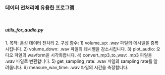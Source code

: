 <h3>데이터 전처리에 유용한 프로그램</h3>
<br>
<h5>utils_for_audio.py</h5>
1. 목적: 음성 데이터 전처리
2. 구성 함수:
  1) volume_up: .wav 파일의 데시벨을 증폭시킵니다.
  2) volume_down: .wav 파일의 데시벨을 감소시킵니다.
  3) plot_audio: 오디오 파일의 wavform을 시각화합니다.
  4) convert_mp3_to_wav: .mp3 파일을 .wav 파일로 변환합니다.
  5) get_sampling_rate: .wav 파일의 sampling rate를 알려줍니다.
  6) measure_wav_time: .wav 파일의 시간을 측정합니다.
  
